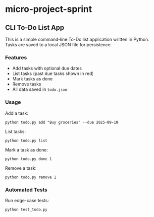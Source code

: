 # micro-project-sprint

## CLI To-Do List App

This is a simple command-line To-Do list application written in Python. Tasks are saved to a local JSON file for persistence.

### Features
- Add tasks with optional due dates
- List tasks (past due tasks shown in red)
- Mark tasks as done
- Remove tasks
- All data saved in `todo.json`

### Usage
Add a task:
```
python todo.py add "Buy groceries" --due 2025-09-10
```
List tasks:
```
python todo.py list
```
Mark a task as done:
```
python todo.py done 1
```
Remove a task:
```
python todo.py remove 1
```

### Automated Tests
Run edge-case tests:
```
python test_todo.py
```

